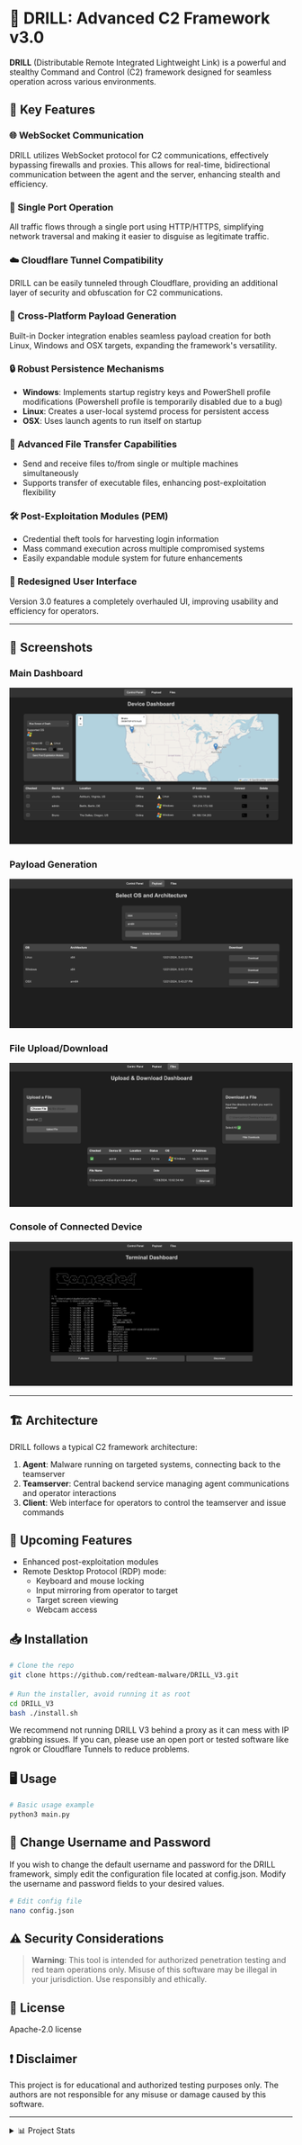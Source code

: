 [//]: # (<img src="images/Drill-V3_With_Hammer.svg" width="300" height="300">)

# 🎯 DRILL: Advanced C2 Framework v3.0

**DRILL** (Distributable Remote Integrated Lightweight Link) is a powerful and stealthy Command and Control (C2) framework designed for seamless operation across various environments.

## 🚀 Key Features

### 🌐 WebSocket Communication
DRILL utilizes WebSocket protocol for C2 communications, effectively bypassing firewalls and proxies. This allows for real-time, bidirectional communication between the agent and the server, enhancing stealth and efficiency.

### 🔌 Single Port Operation
All traffic flows through a single port using HTTP/HTTPS, simplifying network traversal and making it easier to disguise as legitimate traffic.

### ☁️ Cloudflare Tunnel Compatibility
DRILL can be easily tunneled through Cloudflare, providing an additional layer of security and obfuscation for C2 communications.

### 🐳 Cross-Platform Payload Generation
Built-in Docker integration enables seamless payload creation for both Linux, Windows and OSX targets, expanding the framework's versatility.

### 🔒 Robust Persistence Mechanisms
- **Windows**: Implements startup registry keys and PowerShell profile modifications (Powershell profile is temporarily disabled due to a bug)
- **Linux**: Creates a user-local systemd process for persistent access
- **OSX**: Uses launch agents to run itself on startup


### 📂 Advanced File Transfer Capabilities
- Send and receive files to/from single or multiple machines simultaneously
- Supports transfer of executable files, enhancing post-exploitation flexibility

### 🛠️ Post-Exploitation Modules (PEM)
- Credential theft tools for harvesting login information
- Mass command execution across multiple compromised systems
- Easily expandable module system for future enhancements

### 🎨 Redesigned User Interface
Version 3.0 features a completely overhauled UI, improving usability and efficiency for operators.

---

## 📸 Screenshots

### Main Dashboard
![Main Dashboard](images/main_dashboard.png)

### Payload Generation
![Payload Generation](images/payload_generation.png)

### File Upload/Download
![File Upload/Download](images/file_transfer.png)

### Console of Connected Device
![Console of Connected Device](images/device_console.png)

---

## 🏗️ Architecture

DRILL follows a typical C2 framework architecture:

1. **Agent**: Malware running on targeted systems, connecting back to the teamserver
2. **Teamserver**: Central backend service managing agent communications and operator interactions
3. **Client**: Web interface for operators to control the teamserver and issue commands

## 🔮 Upcoming Features

- Enhanced post-exploitation modules
- Remote Desktop Protocol (RDP) mode:
  - Keyboard and mouse locking
  - Input mirroring from operator to target
  - Target screen viewing
  - Webcam access

## 📥 Installation

```bash
# Clone the repo
git clone https://github.com/redteam-malware/DRILL_V3.git

# Run the installer, avoid running it as root
cd DRILL_V3
bash ./install.sh
```
We recommend not running DRILL V3 behind a proxy as it can mess with IP grabbing issues. If you can, please use an open port or tested software like ngrok or Cloudflare Tunnels to reduce problems.
## 🖥️ Usage

```bash
# Basic usage example
python3 main.py
```

## 🔑 Change Username and Password
If you wish to change the default username and password for the DRILL framework, simply edit the configuration file located at config.json. Modify the username and password fields to your desired values.
```bash
# Edit config file
nano config.json
```

## ⚠️ Security Considerations

> **Warning**: This tool is intended for authorized penetration testing and red team operations only. Misuse of this software may be illegal in your jurisdiction. Use responsibly and ethically.

<!-- ## 🤝 Contributing

We welcome contributions! Please see our [Contributing Guidelines](CONTRIBUTING.md) for more information. -->

## 📜 License

Apache-2.0 license

## ❗ Disclaimer

This project is for educational and authorized testing purposes only. The authors are not responsible for any misuse or damage caused by this software.

---

<details>
<summary>📊 Project Stats</summary>

## Star History

<a href="https://star-history.com/#Dark-Avenger-Reborn/DRILL_V3&Date">
 <picture>
   <source media="(prefers-color-scheme: dark)" srcset="https://api.star-history.com/svg?repos=Dark-Avenger-Reborn/DRILL_V3&type=Date&theme=dark" />
   <source media="(prefers-color-scheme: light)" srcset="https://api.star-history.com/svg?repos=Dark-Avenger-Reborn/DRILL_V3&type=Date" />
   <img alt="Star History Chart" src="https://api.star-history.com/svg?repos=Dark-Avenger-Reborn/DRILL_V3&type=Date" />
 </picture>
</a>

</details>
